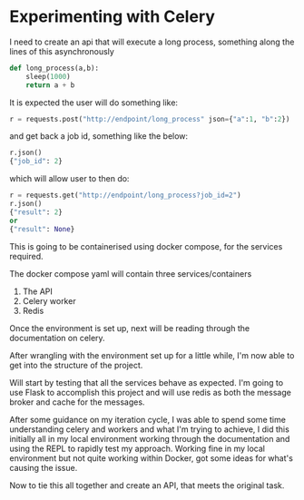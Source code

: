 # Experimenting with Celery

I need to create an api that will execute a long process, something along the lines of this asynchronously

```python
def long_process(a,b):
    sleep(1000)
    return a + b
```

It is expected the user will do something like:

```python
r = requests.post("http://endpoint/long_process" json={"a":1, "b":2})
```

and get back a job id, something like the below:

```python
r.json()
{"job_id": 2}
```

which will allow user to then do:

```python
r = requests.get("http://endpoint/long_process?job_id=2")
r.json()
{"result": 2}
or
{"result": None}
```

This is going to be containerised using docker compose, for the services required.

The docker compose yaml will contain three services/containers

1. The API
2. Celery worker
3. Redis

Once the environment is set up, next will be reading through the documentation on celery.

After wrangling with the environment set up for a little while, I'm now able to get into the structure of the project.

Will start by testing that all the services behave as expected. I'm going to use Flask to accomplish this project and will use redis as both the message broker and cache for the messages.

After some guidance on my iteration cycle, I was able to spend some time understanding celery and workers and what I'm trying to achieve, I did this initially all in my local environment working through the documentation and using the REPL to rapidly test my approach. Working fine in my local environment but not quite working within Docker, got some ideas for what's causing the issue.

Now to tie this all together and create an API, that meets the original task.
